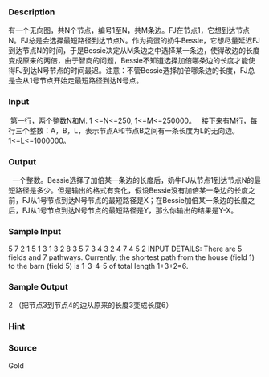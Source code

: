 
### Description
有一个无向图，共N个节点，编号1至N，共M条边。FJ在节点1，它想到达节点N。FJ总是会选择最短路径到达节点N。作为捣蛋的奶牛Bessie，它想尽量延迟FJ到达节点N的时间，于是Bessie决定从M条边之中选择某一条边，使得改边的长度变成原来的两倍，由于智商的问题，Bessie不知道选择加倍哪条边的长度才能使得FJ到达N号节点的时间最迟。注意：不管Bessie选择加倍哪条边的长度，FJ总是会从1号节点开始走最短路径到达N号点。 
### Input
 第一行，两个整数N和M. 1 <=N<=250, 1<=M<=250000。 
 接下来有M行，每行三个整数：A，B，L，表示节点A和节点B之间有一条长度为L的无向边。1<=L<=1000000。 
### Output
  一个整数。Bessie选择了加倍某一条边的长度后，奶牛FJ从节点1到达节点N的最短路径是多少。但是输出的格式有变化，假设Bessie没有加倍某一条边的长度之前，FJ从1号节点到达N号节点的最短路径是X；在Bessie加倍某一条边的长度之后，FJ从1号节点到达N号节点的最短路径是Y，那么你输出的结果是Y-X。 
### Sample Input
5 7
2 1 5
1 3 1
3 2 8
3 5 7
3 4 3
2 4 7
4 5 2
INPUT DETAILS: There are 5 fields and 7 pathways. Currently, the shortest path from the house (field 1) to the barn (field 5) is 1-3-4-5 of total length 1+3+2=6. 
### Sample Output
2
（把节点3到节点4的边从原来的长度3变成长度6）   
### Hint

### Source
Gold